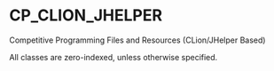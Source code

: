 # CP_CLION_JHELPER
Competitive Programming Files and Resources (CLion/JHelper Based)

All classes are zero-indexed, unless otherwise specified.
